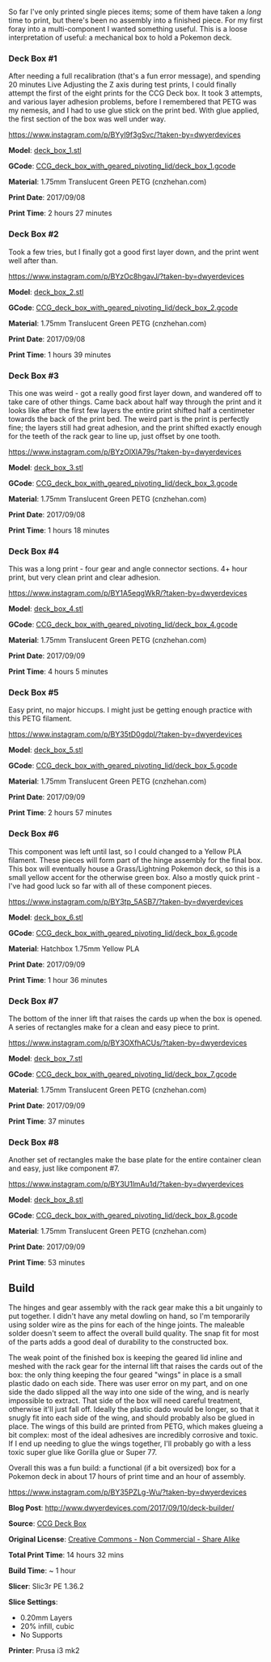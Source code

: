 So far I've only printed single pieces items; some of them have taken a _long_ time to print, but there's been
no assembly into a finished piece. For my first foray into a multi-component I wanted something useful. This is
a loose interpretation of useful: a mechanical box to hold a Pokemon deck.

### Deck Box #1

After needing a full recalibration (that's a fun error message), and spending 20 minutes Live Adjusting the Z axis during test
prints, I could finally attempt the first of the eight prints for the CCG Deck box. It took 3 attempts, and various layer adhesion
problems, before I remembered that PETG was my nemesis, and I had to use glue stick on the print bed. With glue applied, the first
section of the box was well under way.

https://www.instagram.com/p/BYyl9f3gSvc/?taken-by=dwyerdevices


**Model**: [deck_box_1.stl](https://www.thingiverse.com/download:64278)

**GCode**: [CCG_deck_box_with_geared_pivoting_lid/deck_box_1.gcode](https://github.com/dwyerdevices/prints/blob/master/2017/09/CCG_deck_box_with_geared_pivoting_lid/deck_box_1.gcode)

**Material**: 1.75mm Translucent Green PETG (cnzhehan.com)

**Print Date**: 2017/09/08

**Print Time**: 2 hours 27 minutes


### Deck Box #2

Took a few tries, but I finally got a good first layer down, and the print went well after than. 

https://www.instagram.com/p/BYzOc8hgavJ/?taken-by=dwyerdevices

**Model**: [deck_box_2.stl](https://www.thingiverse.com/download:64279)

**GCode**: [CCG_deck_box_with_geared_pivoting_lid/deck_box_2.gcode](https://github.com/dwyerdevices/prints/blob/master/2017/09/CCG_deck_box_with_geared_pivoting_lid/deck_box_2.gcode)

**Material**: 1.75mm Translucent Green PETG (cnzhehan.com)

**Print Date**: 2017/09/08

**Print Time**: 1 hours 39 minutes


### Deck Box #3


This one was weird - got a really good first layer down, and wandered off to take care of other things. Came back about
half way through the print and it looks like after the first few layers the entire print shifted half a centimeter towards
the back of the print bed. The weird part is the print is perfectly fine; the layers still had great adhesion, and the print
shifted exactly enough for the teeth of the rack gear to line up, just offset by one tooth.

https://www.instagram.com/p/BYzOlXlA79s/?taken-by=dwyerdevices

**Model**: [deck_box_3.stl](https://www.thingiverse.com/download:64280)

**GCode**: [CCG_deck_box_with_geared_pivoting_lid/deck_box_3.gcode](https://github.com/dwyerdevices/prints/blob/master/2017/09/CCG_deck_box_with_geared_pivoting_lid/deck_box_3.gcode)

**Material**: 1.75mm Translucent Green PETG (cnzhehan.com)

**Print Date**: 2017/09/08

**Print Time**: 1 hours 18 minutes


### Deck Box #4


This was a long print - four gear and angle connector sections. 4+ hour print, but very clean print and clear adhesion.

https://www.instagram.com/p/BY1A5eqgWkR/?taken-by=dwyerdevices

**Model**: [deck_box_4.stl](https://www.thingiverse.com/download:64281)

**GCode**: [CCG_deck_box_with_geared_pivoting_lid/deck_box_4.gcode](https://github.com/dwyerdevices/prints/blob/master/2017/09/CCG_deck_box_with_geared_pivoting_lid/deck_box_4.gcode)

**Material**: 1.75mm Translucent Green PETG (cnzhehan.com)

**Print Date**: 2017/09/09

**Print Time**: 4 hours 5 minutes

### Deck Box #5

Easy print, no major hiccups. I might just be getting enough practice with this PETG filament.

https://www.instagram.com/p/BY35tD0gdpl/?taken-by=dwyerdevices

**Model**: [deck_box_5.stl](https://www.thingiverse.com/download:64282)

**GCode**: [CCG_deck_box_with_geared_pivoting_lid/deck_box_5.gcode](https://github.com/dwyerdevices/prints/blob/master/2017/09/CCG_deck_box_with_geared_pivoting_lid/deck_box_5.gcode)

**Material**: 1.75mm Translucent Green PETG (cnzhehan.com)

**Print Date**: 2017/09/09

**Print Time**: 2 hours 57 minutes


### Deck Box #6

This component was left until last, so I could changed to a Yellow PLA filament. These pieces will form part of the
hinge assembly for the final box. This box will eventually house a Grass/Lightning Pokemon deck, so this is a small
yellow accent for the otherwise green box. Also a mostly quick print - I've had good luck so far with all of these
component pieces.

https://www.instagram.com/p/BY3tp_5ASB7/?taken-by=dwyerdevices

**Model**: [deck_box_6.stl](https://www.thingiverse.com/download:64283)

**GCode**: [CCG_deck_box_with_geared_pivoting_lid/deck_box_6.gcode](https://github.com/dwyerdevices/prints/blob/master/2017/09/CCG_deck_box_with_geared_pivoting_lid/deck_box_6.gcode)

**Material**: Hatchbox 1.75mm Yellow PLA

**Print Date**: 2017/09/09

**Print Time**: 1 hour 36 minutes

### Deck Box #7

The bottom of the inner lift that raises the cards up when the box is opened. A series of rectangles make for a clean and easy piece to print.

https://www.instagram.com/p/BY3OXfhACUs/?taken-by=dwyerdevices

**Model**: [deck_box_7.stl](https://www.thingiverse.com/download:64284)

**GCode**: [CCG_deck_box_with_geared_pivoting_lid/deck_box_7.gcode](https://github.com/dwyerdevices/prints/blob/master/2017/09/CCG_deck_box_with_geared_pivoting_lid/deck_box_7.gcode)

**Material**: 1.75mm Translucent Green PETG (cnzhehan.com)

**Print Date**: 2017/09/09

**Print Time**: 37 minutes

### Deck Box #8

Another set of rectangles make the base plate for the entire container clean and easy, just like component #7.

https://www.instagram.com/p/BY3U1lmAu1d/?taken-by=dwyerdevices

**Model**: [deck_box_8.stl](https://www.thingiverse.com/download:64582)

**GCode**: [CCG_deck_box_with_geared_pivoting_lid/deck_box_8.gcode](https://github.com/dwyerdevices/prints/blob/master/2017/09/CCG_deck_box_with_geared_pivoting_lid/deck_box_8.gcode)

**Material**: 1.75mm Translucent Green PETG (cnzhehan.com)

**Print Date**: 2017/09/09

**Print Time**: 53 minutes


## Build

The hinges and gear assembly with the rack gear make this a bit ungainly to put together. I didn't have
any metal dowling on hand, so I'm temporarily using solder wire as the pins for each of the hinge joints. The
maleable solder doesn't seem to affect the overall build quality. The snap fit for most of the parts adds
a good deal of durability to the constructed box. 

The weak point of the finished box is keeping the geared lid inline and meshed with the rack
gear for the internal lift that raises the cards out of the box: the only thing keeping the four geared
"wings" in place is a small plastic dado on each side. There was user error on my part, and on one
side the dado slipped all the way into one side of the wing, and is nearly impossible to extract. That side
of the box will need careful treatment, otherwise it'll just fall off. Ideally the plastic dado would
be longer, so that it snugly fit into each side of the wing, and should probably also be glued in
place. The wings of this build are printed from PETG, which makes glueing a bit complex: most of the
ideal adhesives are incredibly corrosive and toxic. If I end up needing to glue the wings together, I'll
probably go with a less toxic super glue like Gorilla glue or Super 77.

Overall this was a fun build: a functional (if a bit oversized) box for a Pokemon deck in about 17 hours
of print time and an hour of assembly.

https://www.instagram.com/p/BY35PZLg-Wu/?taken-by=dwyerdevices


**Blog Post**: http://www.dwyerdevices.com/2017/09/10/deck-builder/

**Source**: [CCG Deck Box](https://www.thingiverse.com/thing:20431)

**Original License**: [Creative Commons - Non Commercial - Share Alike](http://creativecommons.org/licenses/by-nc-sa/3.0/)

**Total Print Time**: 14 hours 32 mins

**Build Time**: ~ 1 hour

**Slicer**: Slic3r PE 1.36.2

**Slice Settings**:

 - 0.20mm Layers
 - 20% infill, cubic
 - No Supports

**Printer**: Prusa i3 mk2
